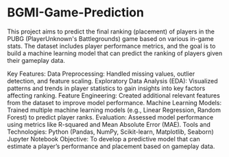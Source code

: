 # BGMI-Game-Prediction
This project aims to predict the final ranking (placement) of players in the PUBG (PlayerUnknown's Battlegrounds) game based on various in-game stats. The dataset includes player performance metrics, and the goal is to build a machine learning model that can predict the ranking of players given their gameplay data.

Key Features:
Data Preprocessing: Handled missing values, outlier detection, and feature scaling.
Exploratory Data Analysis (EDA): Visualized patterns and trends in player statistics to gain insights into key factors affecting ranking.
Feature Engineering: Created additional relevant features from the dataset to improve model performance.
Machine Learning Models: Trained multiple machine learning models (e.g., Linear Regression, Random Forest) to predict player ranks.
Evaluation: Assessed model performance using metrics like R-squared and Mean Absolute Error (MAE).
Tools and Technologies:
Python (Pandas, NumPy, Scikit-learn, Matplotlib, Seaborn)
Jupyter Notebook
Objective:
To develop a predictive model that can estimate a player’s performance and placement based on gameplay data.
